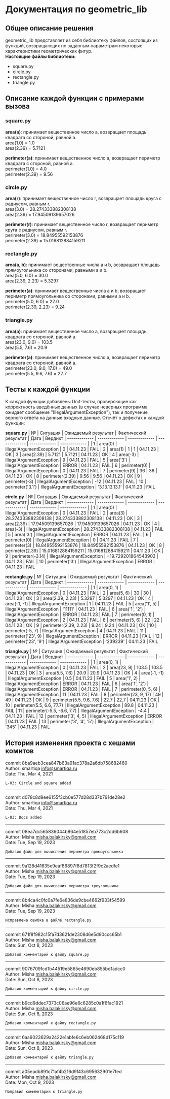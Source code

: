 # Документация по geometric_lib
## Общее описание решения
geometric_lib представляет из себя библиотеку файлов, состоящих из функций, возвращающих по заданным параметрам некоторые характеристики геометрических фигур.  
__Настоящие файлы библиотеки:__
- square.py
- circle.py
- rectangle.py
- triangle.py

## Описание каждой функции с примерами вызова
### square.py
__area(a)__: принимает вещественное число a, возвращает площадь квадрата со стороной, равной a.  
area(1.0) = 1.0  
area(2.39) = 5.7121

__perimeter(a)__: принимает вещественное число a, возвращает периметр квадрата с стороной, равной a.  
perimeter(1.0) = 4.0  
perimeter(2.39) = 9.56

### circle.py
__area(r)__: принимает вещественное число r, возвращает площадь круга с радиусом, равным r.  
area(3.0) = 28.274333882308138  
area(2.39) = 17.94509139657026

__perimeter(r)__: принимает вещественное число r, возвращает периметр круга с радиусом, равным r.  
perimeter(3.0) = 18.84955592153876  
perimeter(2.39) = 15.016812884159211

### rectangle.py
__area(a, b)__: принимает вещественные числа a и b, возвращает площадь прямоугольника со сторонами, равными a и b.  
area(5.0, 6.0) = 30.0  
area(2.39, 2.23) = 5.3297

__perimeter(a)__: принимает вещественные числа a и b, возвращает периметр прямоугольника со сторонами, равными a и b.  
perimeter(5.0, 6.0) = 22.0  
perimeter(2.39, 2.23) = 9.24

### triangle.py
__area(a)__: принимает вещественное число a, возвращает площадь квадрата со стороной, равной a.  
area(23.0, 9.0) = 103.5  
area(5.5, 7.6) = 20.9

__perimeter(a)__: принимает вещественное число a, возвращает периметр квадрата co стороной, равной a.  
perimeter(23.0, 9.0, 17.0) = 49.0  
perimeter(5.5, 9.6, 7.6) = 22.7


## Тесты к каждой функции
К каждой функции добавлены Unit-тесты, проверяющие как корректность введённых данных (в случае неверных программа ожидает сообщение "IllegalArgumentException"), так и получение верного ответа на данные входные данные.
Отсчёт о дефектах к каждой функции:

**square.py**
| №  | Ситуация | Ожидаемый результат | Фактический результат | Дата | Вердикт
| ------------- | ------------- | ------------- | ------------- | ------------- | ------------- |
| 1  | area(0)  | IllegalArgumentException | 0 | 04.11.23 | FAIL
| 2  | area(1)  | 1 | 1 | 04.11.23 | OK
| 3  | area(2.39)  | 5.7121 | 5.7121 | 04.11.23 | OK
| 4  | area(-3)  | IllegalArgumentException | 9 | 04.11.23 | FAIL
| 5  | area('3')  | IllegalArgumentException | ERROR | 04.11.23 | FAIL
| 6  | perimeter(0)  | IllegalArgumentException | 0 | 04.11.23 | FAIL
| 7  | perimeter(9)  | 36 | 36 | 04.11.23 | OK
| 8  | perimeter(2.39)  | 9.56 | 9.56 | 04.11.23 | OK
| 9  | perimeter(-3)  | IllegalArgumentException | -12 | 04.11.23 | FAIL
| 10  | perimeter('3.1')  | IllegalArgumentException | ’3.13.13.13.1’ | 04.11.23 | FAIL

**circle.py**
| №  | Ситуация | Ожидаемый результат | Фактический результат | Дата | Вердикт
| ------------- | ------------- | ------------- | ------------- | ------------- | ------------- |
| 1  | area(0)  | IllegalArgumentException | 0 | 04.11.23 | FAIL
| 2  | area(3)  | 28.274333882308138 | 28.274333882308138 | 04.11.23 | OK
| 3  | area(2.39)  | 17.94509139657026 | 17.94509139657026 | 04.11.23 | OK
| 4  | area(-3)  | IllegalArgumentException  | 28.274333882308138 | 04.11.23 | FAIL
| 5  | area('3')  | IllegalArgumentException  | ERROR | 04.11.23 | FAIL
| 6  | perimeter(0)  | IllegalArgumentException | 0 | 04.11.23 | FAIL
| 7  | perimeter(3)  | 18.84955592153876 | 18.84955592153876 | 04.11.23 | OK
| 8  | perimeter(2.39)  | 15.016812884159211 | 15.016812884159211 | 04.11.23 | OK
| 9  | perimeter(-3.14)  | IllegalArgumentException | −19.729201864543903 | 04.11.23 | FAIL
| 10  | perimeter('3')  | IllegalArgumentException | ERROR | 04.11.23 | FAIL

**rectangle.py**
| №  | Ситуация | Ожидаемый результат | Фактический результат | Дата | Вердикт
| ------------- | ------------- | ------------- | ------------- | ------------- | ------------- |
| 1  | area(0, 1)  | IllegalArgumentException | 0 | 04.11.23 | FAIL
| 2  | area(5, 6)  | 30  | 30 | 04.11.23 | OK
| 3  | area(2.39, 2.23)  | 5.3297 | 5.3297 | 04.11.23 | OK
| 4  | area(-1, -1)  | IllegalArgumentException  | 1 | 04.11.23 | FAIL
| 5  | area('1', 5)  | IllegalArgumentException  | '11111' | 04.11.23 | FAIL
| 6  | area('1', '2')  | IllegalArgumentException  | ERROR | 04.11.23 | FAIL
| 7  | perimeter(0, 1)  | IllegalArgumentException | 2 | 04.11.23 | FAIL
| 8  | perimeter(5, 6)  | 22 | 22 | 04.11.23 | OK
| 9  | perimeter(2.39, 2.23)  | 9.24 | 9.24 | 04.11.23 | OK
| 10  | perimeter(-5, 7)  | IllegalArgumentException | 4 | 04.11.23 | FAIL
| 11  | perimeter('23', 9)  | IllegalArgumentException | ERROR | 04.11.23 | FAIL
| 12  | perimeter('23', '9')  | IllegalArgumentException | '239239' | 04.11.23 | FAIL

**triangle.py**
| №  | Ситуация | Ожидаемый результат | Фактический результат | Дата | Вердикт
| ------------- | ------------- | ------------- | ------------- | ------------- | ------------- |
| 1  | area(0, 1)  | IllegalArgumentException | 0 | 04.11.23 | FAIL
| 2  | area(23, 9)  | 103.5  | 103.5 | 04.11.23 | OK
| 3  | area(5.5, 7.6)  | 20.9 | 20.9 | 04.11.23 | OK
| 4  | area(-1, -1)  | IllegalArgumentException  | 0.5 | 04.11.23 | FAIL
| 5  | area('1', 2)  | IllegalArgumentException  | ERROR | 04.11.23 | FAIL
| 6  | area('1', '2')  | IllegalArgumentException  | ERROR | 04.11.23 | FAIL
| 7  | perimeter(0, 5, 6)  | IllegalArgumentException | 11 | 04.11.23 | FAIL
| 8  | perimeter(23, 9, 17)  | 49 | 49 | 04.11.23 | OK
| 9  | perimeter(5.5, 9.6, 7.6)  | 22.7 | 22.7 | 04.11.23 | OK
| 10  | perimeter(5.5, 6.6, 77.7)  | IllegalArgumentException | 89.8 | 04.11.23 | FAIL
| 11  | perimeter(-5.5, -6.6, 7.7)  | IllegalArgumentException | -4.4 | 04.11.23 | FAIL
| 12  | perimeter('3', 4, 5)  | IllegalArgumentException | ERROR | 04.11.23 | FAIL
| 13  | perimeter('3', '4', '5')  | IllegalArgumentException | '345' | 04.11.23 | FAIL


## История изменения проекта с хешами комитов
commit 8ba9aeb3cea847b63a91ac378a2a6db758682460  
Author: smartiqa <info@smartiqa.ru>  
Date:   Thu, Mar 4, 2021

    L-03: Circle and square added
---
commit d078c8d9ee6155f3cb0e577d28d337b791de28e2  
Author: smartiqa <info@smartiqa.ru>  
Date:   Thu, Mar 4, 2021

    L-03: Docs added
---
commit 08ea7dc565836044b864e51857eb773c2dd6b608  
Author: Misha <misha.balakirsky@gmail.com>  
Date:   Tue, Sep 19, 2023

    Добавил файл для вычисления периметра прямоугольника
---
commit 9a128d41635e9eaf86897f8d7813f2f9c2aedfe1  
Author: Misha <misha.balakirsky@gmail.com>  
Date:   Tue, Sep 19, 2023

    Добавил файл для вычисления периметра треугольника
---
commit 8b4ca4c0fc0a7fe6e836de9cbe4662f933f54599  
Author: Misha <misha.balakirsky@gmail.com>  
Date:   Tue, Sep 19, 2023

    Исправлена ошибка в файле rectangle.py
---
commit 671f8f982c15fa7d3621de2308d6e5d90ccc65b1  
Author: Misha <misha.balakirsky@gmail.com>  
Date:   Sun, Oct 8, 2023

    Добавил комментарий к файлу square.py
---
commit 9076709fcd1b44519e5865e4690eb855bd1adcc0  
Author: Misha <misha.balakirsky@gmail.com>  
Date:   Sun, Oct 8, 2023

    Добавил комментарий к файлу circle.py
---
commit b9cd9ddec7373c06ae96e6c6285c0a1f6fac1921  
Author: Misha <misha.balakirsky@gmail.com>  
Date:   Sun, Oct 8, 2023

    Добавил комментарий к файлу rectangle.py
---
commit 6aa9023629a2422e1abfe6c6eb062468d175c119  
Author: Misha <misha.balakirsky@gmail.com>  
Date:   Sun, Oct 8, 2023

    Добавил комментарий к файлу triangle.py
---
commit a05eadb891c71af4b216d9f43c695632901e7fed  
Author: Misha <misha.balakirsky@gmail.com>  
Date:   Mon, Oct 9, 2023

    Поправил комментарий к triangle.py
